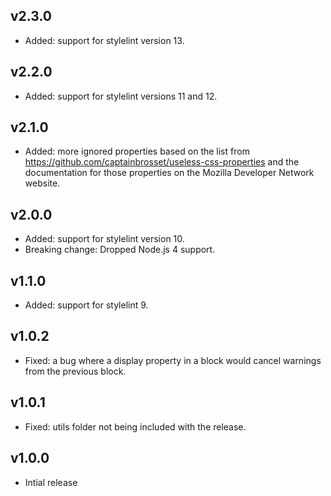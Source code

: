 ## v2.3.0

- Added: support for stylelint version 13.

## v2.2.0

- Added: support for stylelint versions 11 and 12.

## v2.1.0

- Added: more ignored properties based on the list from https://github.com/captainbrosset/useless-css-properties and the documentation for those properties on the Mozilla Developer Network website.

## v2.0.0

- Added: support for stylelint version 10.
- Breaking change: Dropped Node.js 4 support.

## v1.1.0

- Added: support for stylelint 9.

## v1.0.2

- Fixed: a bug where a display property in a block would cancel warnings from the previous block.

## v1.0.1

- Fixed: utils folder not being included with the release.

## v1.0.0

- Intial release

